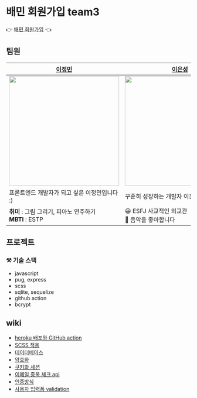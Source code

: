 # 배민 회원가입 team3
👉  [배민 회원가입](https://baemin3-first-project.herokuapp.com/)  👈

## 팀원
|[이정민](https://github.com/danmin20)|[이은성](https://github.com/eun-seong)|
|---|---|
|<img width="300" src="https://user-images.githubusercontent.com/50590192/124442594-dd827480-ddb7-11eb-8c00-47ad22b158e9.png"/>|<img width="300" src="https://user-images.githubusercontent.com/50590192/124443065-54b80880-ddb8-11eb-9dce-3afbb60a3b61.png">|
|프론트엔드 개발자가 되고 싶은 이정민입니다 :)|꾸준히 성장하는 개발자 이은성입니다 :D|
|**취미** : 그림 그리기, 피아노 연주하기</br>**MBTI** : ESTP|😀 ESFJ 사교적인 외교관<br/>🎼 음악을 좋아합니다|


## 프로젝트

### ⚒ 기술 스택 

* javascript
* pug, express
* scss
* sqlite, sequelize
* github action
* bcrypt


## wiki
- [heroku 배포와 GitHub action](https://github.com/woowa-techcamp-2021/baemin-3/wiki/heroku-배포와-GitHub-action)
- [SCSS 적용](https://github.com/woowa-techcamp-2021/baemin-3/wiki/SCSS-적용)
- [데이터베이스](https://github.com/woowa-techcamp-2021/baemin-3/wiki/데이터베이스)
- [암호화](https://github.com/woowa-techcamp-2021/baemin-3/wiki/암호화)
- [쿠키와 세션](https://github.com/woowa-techcamp-2021/baemin-3/wiki/쿠키와-세션)
- [이메일 중복 체크 api](https://github.com/woowa-techcamp-2021/baemin-3/wiki/이메일-중복-체크-api)
- [인증방식](https://github.com/woowa-techcamp-2021/baemin-3/wiki/인증방식)
- [사용자 입력폼 validation](https://github.com/woowa-techcamp-2021/baemin-3/wiki/사용자-입력폼-validation)



